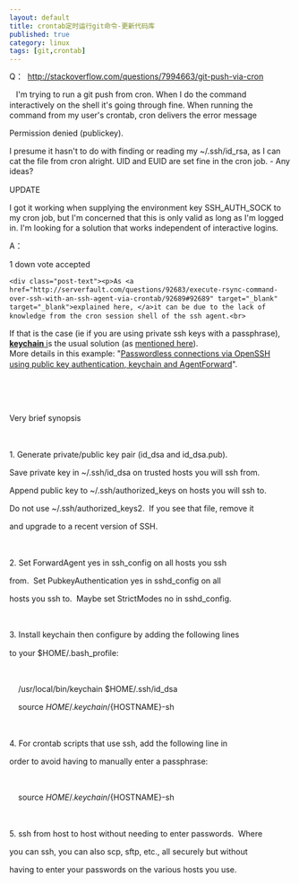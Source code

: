 ```yaml
---
layout: default
title: crontab定时运行git命令-更新代码库
published: true
category: linux
tags: [git,crontab]
---
```

<div id="detail" class="detail" style="line-height: 1.3;"><p>Q： &nbsp;<a href="http://stackoverflow.com/questions/7994663/git-push-via-cron" target="_blank" target="_blank">http://stackoverflow.com/questions/7994663/git-push-via-cron</a><div>&nbsp;&nbsp;&nbsp;I'm trying to run a git push from cron. When I 
do the command interactively on the shell it's going through fine. When 
running the command from my user's crontab, cron delivers the error 
message<div class="post-text" itemprop="description">
        

Permission denied (publickey).


<p>I presume it hasn't to do with finding or reading my ~/.ssh/id_rsa, 
as I can cat the file from cron alright. UID and EUID are set fine in 
the cron job. - Any ideas?</p>

<p>UPDATE</p>

<p>I got it working when supplying the environment key SSH_AUTH_SOCK to 
my cron job, but I'm concerned that this is only valid as long as I'm 
logged in. I'm looking for a solution that works independent of 
interactive logins.</p><p>A：</p><p></p><div class="vote"><a class="vote-up-off" title="This answer is useful (click again to undo)"></a>
    <span class="vote-count-post">1</span>
    <a class="vote-down-off" title="This answer is not useful (click again to undo)">down vote</a>
<span class="vote-accepted-on" title="The question owner accepted this as the best answer Nov 3 '11 at 14:49">accepted</span> 
</div>

        



    <div class="post-text"><p>As <a href="http://serverfault.com/questions/92683/execute-rsync-command-over-ssh-with-an-ssh-agent-via-crontab/92689#92689" target="_blank" target="_blank">explained here, </a>it can be due to the lack of knowledge from the cron session shell of the ssh agent.<br>
If that is the case (ie if you are using private ssh keys with a passphrase), <a href="http://oceanpark.com/notes/howto_ssh_keychain_public_key_authentication_forwarding.html" target="_blank" target="_blank"><strong>keychain</strong> i</a>s the usual solution (as <a href="http://serverfault.com/questions/92683/execute-rsync-command-over-ssh-with-an-ssh-agent-via-crontab/236437#236437" target="_blank" target="_blank">mentioned here</a>).<br>
More details in this example: "<a href="http://oceanpark.com/notes/howto_ssh_keychain_public_key_authentication_forwarding.html" target="_blank" target="_blank">Passwordless connections via OpenSSH using public key
authentication, keychain and AgentForward</a>".</p><p><br></p><p></p><p><br></p><p>Very brief synopsis</p><p><br></p><p>1. Generate private/public key pair (id_dsa and id_dsa.pub).</p><p>Save private key in ~/.ssh/id_dsa on trusted hosts you will ssh from.</p><p>Append public key to ~/.ssh/authorized_keys on hosts you will ssh to.</p><p>Do not use ~/.ssh/authorized_keys2. &nbsp;If you see that file, remove it</p><p>and upgrade to a recent version of SSH.</p><p><br></p><p>2. Set ForwardAgent yes in ssh_config on all hosts you ssh</p><p>from. &nbsp;Set PubkeyAuthentication yes in sshd_config on all</p><p>hosts you ssh to. &nbsp;Maybe set StrictModes no in sshd_config.</p><p><br></p><p>3. Install keychain then configure by adding the following lines</p><p>to your $HOME/.bash_profile:</p><p><br></p><p>&nbsp; &nbsp; /usr/local/bin/keychain $HOME/.ssh/id_dsa</p><p>&nbsp; &nbsp; source $HOME/.keychain/${HOSTNAME}-sh</p><p><br></p><p>4. For crontab scripts that use ssh, add the following line in</p><p>order to avoid having to manually enter a passphrase:</p><p><br></p><p>&nbsp; &nbsp; source $HOME/.keychain/${HOSTNAME}-sh</p><p><br></p><p>5. ssh from host to host without needing to enter passwords. &nbsp;Where</p><p>you can ssh, you can also scp, sftp, etc., all securely but without</p><p>having to enter your passwords on the various hosts you use.</p><p></p></div><p></p></div></div></p></div>
